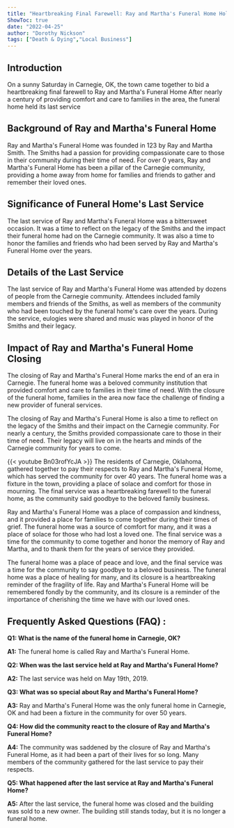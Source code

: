 ```yaml
---
title: "Heartbreaking Final Farewell: Ray and Martha's Funeral Home Holds Last Service in Carnegie, OK"
ShowToc: true 
date: "2022-04-25"
author: "Dorothy Nickson" 
tags: ["Death & Dying","Local Business"]
---
```

## Introduction

On a sunny Saturday in Carnegie, OK, the town came together to bid a heartbreaking final farewell to Ray and Martha's Funeral Home After nearly a century of providing comfort and care to families in the area, the funeral home held its last service

## Background of Ray and Martha's Funeral Home

Ray and Martha's Funeral Home was founded in 123 by Ray and Martha Smith. The Smiths had a passion for providing compassionate care to those in their community during their time of need. For over 0 years, Ray and Martha's Funeral Home has been a pillar of the Carnegie community, providing a home away from home for families and friends to gather and remember their loved ones.

## Significance of Funeral Home's Last Service

The last service of Ray and Martha's Funeral Home was a bittersweet occasion. It was a time to reflect on the legacy of the Smiths and the impact their funeral home had on the Carnegie community. It was also a time to honor the families and friends who had been served by Ray and Martha's Funeral Home over the years.

## Details of the Last Service

The last service of Ray and Martha's Funeral Home was attended by dozens of people from the Carnegie community. Attendees included family members and friends of the Smiths, as well as members of the community who had been touched by the funeral home's care over the years. During the service, eulogies were shared and music was played in honor of the Smiths and their legacy.

## Impact of Ray and Martha's Funeral Home Closing

The closing of Ray and Martha's Funeral Home marks the end of an era in Carnegie. The funeral home was a beloved community institution that provided comfort and care to families in their time of need. With the closure of the funeral home, families in the area now face the challenge of finding a new provider of funeral services. 

The closing of Ray and Martha's Funeral Home is also a time to reflect on the legacy of the Smiths and their impact on the Carnegie community. For nearly a century, the Smiths provided compassionate care to those in their time of need. Their legacy will live on in the hearts and minds of the Carnegie community for years to come.

{{< youtube Bn03rofYcJA >}} 
The residents of Carnegie, Oklahoma, gathered together to pay their respects to Ray and Martha's Funeral Home, which has served the community for over 40 years. The funeral home was a fixture in the town, providing a place of solace and comfort for those in mourning. The final service was a heartbreaking farewell to the funeral home, as the community said goodbye to the beloved family business.

Ray and Martha's Funeral Home was a place of compassion and kindness, and it provided a place for families to come together during their times of grief. The funeral home was a source of comfort for many, and it was a place of solace for those who had lost a loved one. The final service was a time for the community to come together and honor the memory of Ray and Martha, and to thank them for the years of service they provided.

The funeral home was a place of peace and love, and the final service was a time for the community to say goodbye to a beloved business. The funeral home was a place of healing for many, and its closure is a heartbreaking reminder of the fragility of life. Ray and Martha's Funeral Home will be remembered fondly by the community, and its closure is a reminder of the importance of cherishing the time we have with our loved ones.

## Frequently Asked Questions (FAQ) :
**Q1: What is the name of the funeral home in Carnegie, OK?**

**A1:** The funeral home is called Ray and Martha's Funeral Home.

**Q2: When was the last service held at Ray and Martha's Funeral Home?**

**A2:** The last service was held on May 19th, 2019.

**Q3: What was so special about Ray and Martha's Funeral Home?**

**A3:** Ray and Martha's Funeral Home was the only funeral home in Carnegie, OK and had been a fixture in the community for over 50 years.

**Q4: How did the community react to the closure of Ray and Martha's Funeral Home?**

**A4:** The community was saddened by the closure of Ray and Martha's Funeral Home, as it had been a part of their lives for so long. Many members of the community gathered for the last service to pay their respects.

**Q5: What happened after the last service at Ray and Martha's Funeral Home?**

**A5:** After the last service, the funeral home was closed and the building was sold to a new owner. The building still stands today, but it is no longer a funeral home.



